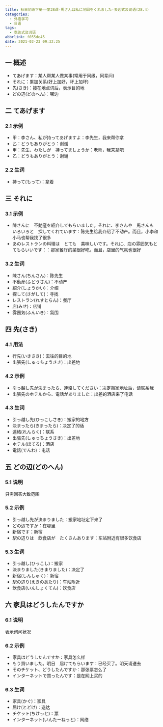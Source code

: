 ```yaml
---
title: 标日初级下册——第28课-馬さんは私に地図をくれました-表达式及词语(28.4)
categories:
  - 外语学习
  - 日语
tags:
  - 表达式及词语
abbrlink: f055de45
date: 2021-02-23 09:32:25
---
```

## 一 概述

* てあげます：某人帮某人做某事(常用于同级，同辈间)
* それに：累加关系(好上加好，坏上加坏)
* 先(さき)：接在地点词后，表示目的地
* どの辺(どのへん)：哪边

<!--more-->

## 二 てあげます

### 2.1 示例

* 甲：李さん、私が持ってあげますよ：李先生，我来帮你拿
* 乙：どうもありがとう：谢谢
* 甲：先生、わたしが　持ってましょうか：老师，我来拿吧
* 乙：どうもありがとう：谢谢

### 2.2 生词

* 持って(もって)：拿着

## 三 それに

### 3.1 示例

* 陳さんに　不動産を紹介してもらいました。それに、李さんや　馬さんも　いろいろと　探してくれています：陈先生给我介绍了不动产。而且，小李和小马也帮我找了很多
* あのレストランの料理は　とても　美味しいです。それに、店の雰囲気もとてもらいいです：：那家餐厅的菜很好吃。而且，店里的气氛也很好

### 3.2 生词

* 陳さん(ちんさん)：陈先生
* 不動産(ふどうさん)：不动产
* 紹介(しょうかい)：介绍
* 探して(さがして)：寻找
* レストラン(れすとらん)：餐厅
* 店(みせ)：店铺
* 雰囲気(ふんいき)：氛围

## 四 先(さき)

### 4.1 用法

* 行先(いきさき)：去往的目的地
* 出張先(しゅっちょうさき)：出差地

### 4.2 示例

* 引っ越し先が決まったら、連絡してください：决定搬家地址后，请联系我
* 出張先のホテルから、電話がありました：出差的酒店来了电话

### 4.3 生词

* 引っ越し先(ひっこしさき)：搬家的地方
* 決まったら(きまったら)：决定了的话
* 連絡(れんらく)：联系
* 出張先(しゅっちょうさき)：出差地
* ホテル(ほてる)：酒店
* 電話(でんわ)：电话

## 五 どの辺(どのへん)

### 5.1 说明

只需回答大致范围

### 5.2 示例

* 引っ越し先が決まりました：搬家地址定下来了
* どの辺ですか：在哪里
* 新宿です：新宿
* 駅の辺りは　飲食店が　たくさんあります：车站附近有很多饮食店

### 5.3 生词

* 引っ越し(ひっこし)：搬家
* 決まりました(きまりました)：决定了
* 新宿(しんしゅく)：新宿
* 駅の辺り(えきのあたり)：车站附近
* 飲食店(いんしょくてん)：饮食店

## 六 家具はどうしたんですか

### 6.1 说明

表示询问状况

### 6.2 示例

* 家具はどうしたんですか：家具怎么样
* もう買いました。明日　届けてもらいます：已经买了。明天请送去
* そのチケット、どうしたんですか：那张票怎么了
* インターネットで買ったんです：是在网上买的

### 6.3 生词

* 家具(かぐ)：家具
* 届け(とどけ)：送达
* チケット(ちけっと)：票
* インターネット(いんたーねっと)：网络

